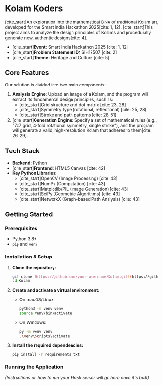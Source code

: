 # Kolam Koders

[cite_start]An exploration into the mathematical DNA of traditional Kolam art, developed for the Smart India Hackathon 2025[cite: 1, 12]. [cite_start]This project aims to analyze the design principles of Kolams and procedurally generate new, authentic designs[cite: 4].

- [cite_start]**Event:** Smart India Hackathon 2025 [cite: 1, 12]
- [cite_start]**Problem Statement ID:** SIH12507 [cite: 2]
- [cite_start]**Theme:** Heritage and Culture [cite: 5]

## Core Features

Our solution is divided into two main components:

1.  **Analysis Engine**: Upload an image of a Kolam, and the program will extract its fundamental design principles, such as:
    * [cite_start]Grid structure and dot matrix [cite: 23, 28]
    * [cite_start]Symmetry type (rotational, reflectional) [cite: 25, 28]
    * [cite_start]Stroke and path patterns [cite: 28, 51]
2.  [cite_start]**Generation Engine**: Specify a set of mathematical rules (e.g., "7x7 grid, 4-fold rotational symmetry, single stroke"), and the program will generate a valid, high-resolution Kolam that adheres to them[cite: 26, 29].

## Tech Stack

-   **Backend**: Python
-   [cite_start]**Frontend**: HTML5 Canvas [cite: 42]
-   **Key Python Libraries**:
    -   [cite_start]OpenCV (Image Processing) [cite: 43]
    -   [cite_start]NumPy (Computation) [cite: 43]
    -   [cite_start]Matplotlib/PIL (Image Generation) [cite: 43]
    -   [cite_start]SciPy (Geometric Algorithms) [cite: 43]
    -   [cite_start]NetworkX (Graph-based Path Analysis) [cite: 43]

## Getting Started

### Prerequisites

-   Python 3.8+
-   `pip` and `venv`

### Installation & Setup

1.  **Clone the repository:**
    ```sh
    git clone [https://github.com/your-username/Kolam.git](https://github.com/your-username/Kolam.git)
    cd Kolam
    ```

2.  **Create and activate a virtual environment:**
    * On macOS/Linux:
        ```sh
        python3 -m venv venv
        source venv/bin/activate
        ```
    * On Windows:
        ```sh
        py -m venv venv
        .\venv\Scripts\activate
        ```

3.  **Install the required dependencies:**
    ```sh
    pip install -r requirements.txt
    ```

### Running the Application

*(Instructions on how to run your Flask server will go here once it's built)*